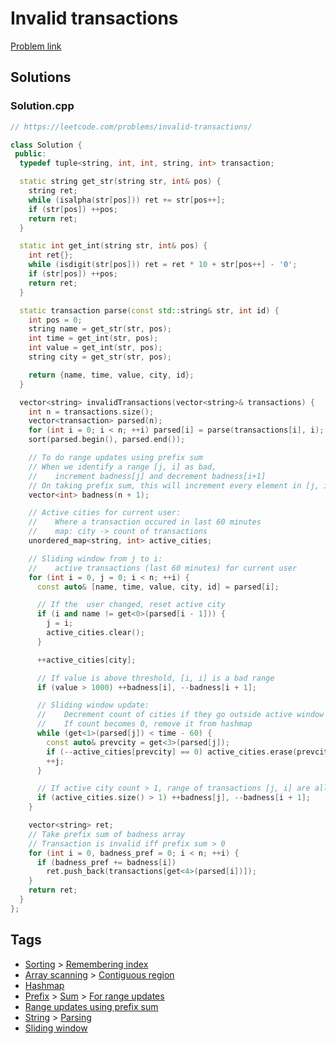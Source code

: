 # Invalid transactions

[Problem link](https://leetcode.com/problems/invalid-transactions/)

## Solutions


### Solution.cpp
```cpp
// https://leetcode.com/problems/invalid-transactions/

class Solution {
 public:
  typedef tuple<string, int, int, string, int> transaction;

  static string get_str(string str, int& pos) {
    string ret;
    while (isalpha(str[pos])) ret += str[pos++];
    if (str[pos]) ++pos;
    return ret;
  }

  static int get_int(string str, int& pos) {
    int ret{};
    while (isdigit(str[pos])) ret = ret * 10 + str[pos++] - '0';
    if (str[pos]) ++pos;
    return ret;
  }

  static transaction parse(const std::string& str, int id) {
    int pos = 0;
    string name = get_str(str, pos);
    int time = get_int(str, pos);
    int value = get_int(str, pos);
    string city = get_str(str, pos);

    return {name, time, value, city, id};
  }

  vector<string> invalidTransactions(vector<string>& transactions) {
    int n = transactions.size();
    vector<transaction> parsed(n);
    for (int i = 0; i < n; ++i) parsed[i] = parse(transactions[i], i);
    sort(parsed.begin(), parsed.end());

    // To do range updates using prefix sum
    // When we identify a range [j, i] as bad,
    //    increment badness[j] and decrement badness[i+1]
    // On taking prefix sum, this will increment every element in [j, i] by 1
    vector<int> badness(n + 1);

    // Active cities for current user:
    //    Where a transaction occured in last 60 minutes
    //    map: city -> count of transactions
    unordered_map<string, int> active_cities;

    // Sliding window from j to i:
    //    active transactions (last 60 minutes) for current user
    for (int i = 0, j = 0; i < n; ++i) {
      const auto& [name, time, value, city, id] = parsed[i];

      // If the  user changed, reset active city
      if (i and name != get<0>(parsed[i - 1])) {
        j = i;
        active_cities.clear();
      }

      ++active_cities[city];

      // If value is above threshold, [i, i] is a bad range
      if (value > 1000) ++badness[i], --badness[i + 1];

      // Sliding window update:
      //    Decrement count of cities if they go outside active window
      //    If count becomes 0, remove it from hashmap
      while (get<1>(parsed[j]) < time - 60) {
        const auto& prevcity = get<3>(parsed[j]);
        if (--active_cities[prevcity] == 0) active_cities.erase(prevcity);
        ++j;
      }

      // If active city count > 1, range of transactions [j, i] are all invalid
      if (active_cities.size() > 1) ++badness[j], --badness[i + 1];
    }

    vector<string> ret;
    // Take prefix sum of badness array
    // Transaction is invalid iff prefix sum > 0
    for (int i = 0, badness_pref = 0; i < n; ++i) {
      if (badness_pref += badness[i])
        ret.push_back(transactions[get<4>(parsed[i])]);
    }
    return ret;
  }
};
```
## Tags

* [Sorting](/README.md#Sorting) > [Remembering index](/README.md#Sorting-Remembering_index)
* [Array scanning](/README.md#Array_scanning) > [Contiguous region](/README.md#Array_scanning-Contiguous_region)
* [Hashmap](/README.md#Hashmap)
* [Prefix](/README.md#Prefix) > [Sum](/README.md#Prefix-Sum) > [For range updates](/README.md#Prefix-Sum-For_range_updates)
* [Range updates using prefix sum](/README.md#Range_updates_using_prefix_sum)
* [String](/README.md#String) > [Parsing](/README.md#String-Parsing)
* [Sliding window](/README.md#Sliding_window)
